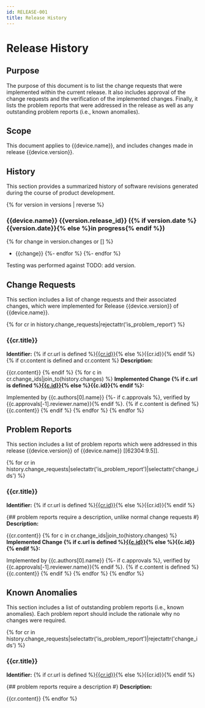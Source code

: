 ```yaml
---
id: RELEASE-001
title: Release History
---
```


# Release History

## Purpose

The purpose of this document is to list the change requests that were implemented within the current release. It also includes approval of the change requests and the verification of the implemented changes. Finally, it lists the problem reports that were addressed in the release as well as any outstanding problem reports (i.e., known anomalies).

## Scope

This document applies to {{device.name}}, and includes changes made in release {{device.version}}.

## History

This section provides a summarized history of software revisions generated during the course of product development.

{% for version in versions | reverse %}

### {{device.name}} {{version.release_id}} ({% if version.date %}{{version.date}}{% else %}in progress{% endif %})

{% for change in version.changes or [] %}

- {{change}}
  {%- endfor %}
  {%- endfor %}

Testing was performed against TODO: add version.

## Change Requests

This section includes a list of change requests and their associated changes, which were implemented for Release {{device.version}} of {{device.name}}.

{% for cr in history.change_requests|rejectattr('is_problem_report') %}

### {{cr.title}}

**Identifier:** {% if cr.url is defined %}[{{cr.id}}]({{cr.url}}){% else %}{{cr.id}}{% endif %}
{% if cr.content is defined and cr.content %}
**Description:**

{{cr.content}}
{% endif %}
{% for c in cr.change_ids|join_to(history.changes) %}
**Implemented Change {% if c.url is defined %}[{{c.id}}]({{c.url}}){% else %}{{c.id}}{% endif %}:**

Implemented by {{c.authors[0].name}}
{%- if c.approvals %}, verified by {{c.approvals[-1].reviewer.name}}{% endif %}.
{% if c.content is defined %}
{{c.content}}
{% endif %}
{% endfor %}
{% endfor %}

## Problem Reports

This section includes a list of problem reports which were addressed in this release {{device.version}} of {{device.name}} [[62304:9.5]].

{% for cr in history.change_requests|selectattr('is_problem_report')|selectattr('change_ids') %}

### {{cr.title}}

**Identifier:** {% if cr.url is defined %}[{{cr.id}}]({{cr.url}}){% else %}{{cr.id}}{% endif %}

{## problem reports require a description, unlike normal change requests #}
**Description:**

{{cr.content}}
{% for c in cr.change_ids|join_to(history.changes) %}
**Implemented Change {% if c.url is defined %}[{{c.id}}]({{c.url}}){% else %}{{c.id}}{% endif %}:**

Implemented by {{c.authors[0].name}}
{%- if c.approvals %}, verified by {{c.approvals[-1].reviewer.name}}{% endif %}.
{% if c.content is defined %}
{{c.content}}
{% endif %}
{% endfor %}
{% endfor %}

## Known Anomalies

This section includes a list of outstanding problem reports (i.e., known anomalies). Each problem report should include the rationale why no changes were required.

{% for cr in history.change_requests|selectattr('is_problem_report')|rejectattr('change_ids') %}

### {{cr.title}}

**Identifier:** {% if cr.url is defined %}[{{cr.id}}]({{cr.url}}){% else %}{{cr.id}}{% endif %}

{## problem reports require a description #}
**Description:**

{{cr.content}}
{% endfor %}
